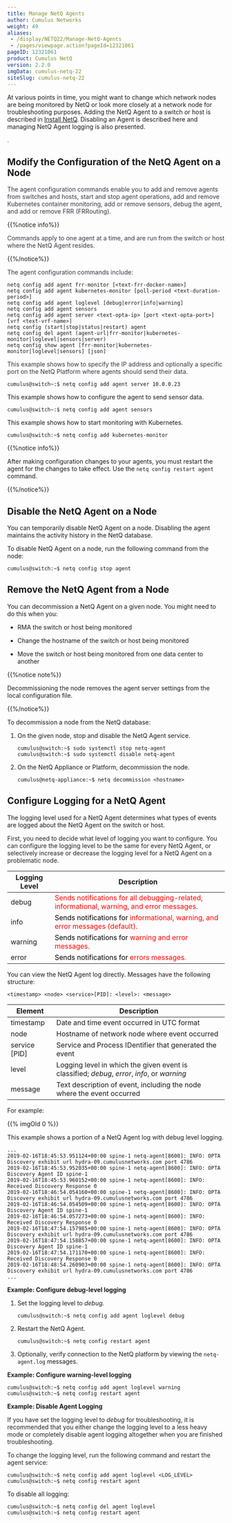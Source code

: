 ```yaml
---
title: Manage NetQ Agents
author: Cumulus Networks
weight: 49
aliases:
 - /display/NETQ22/Manage-NetQ-Agents
 - /pages/viewpage.action?pageId=12321061
pageID: 12321061
product: Cumulus NetQ
version: 2.2.0
imgData: cumulus-netq-22
siteSlug: cumulus-netq-22
---
```

At various points in time, you might want to change which network nodes
are being monitored by NetQ or look more closely at a network node for
troubleshooting purposes. Adding the NetQ Agent to a switch or host is
described in [Install
NetQ](/version/cumulus-netq-22/Cumulus-NetQ-Deployment-Guide/Install-NetQ).
Disabling an Agent is described here and managing NetQ Agent logging is
also presented.

<span style="color: #36424a;"> . </span>

## <span>Modify the Configuration of the NetQ Agent on a Node</span>

<span style="color: #353744;"> The agent configuration commands enable
you to add and remove agents from switches and hosts, start and stop
agent operations, add and remove Kubernetes container monitoring, add or
remove sensors, debug the agent, and add or remove FRR (FRRouting).
</span> <span style="color: #353744;"> </span>

{{%notice info%}}

<span style="color: #353744;"> Commands apply to one agent at a time,
and are run from the switch or host where the NetQ Agent resides.
</span>

{{%/notice%}}

<span style="color: #353744;"> The agent configuration commands include:
</span>

    netq config add agent frr-monitor [<text-frr-docker-name>]
    netq config add agent kubernetes-monitor [poll-period <text-duration-period>]
    netq config add agent loglevel [debug|error|info|warning]
    netq config add agent sensors
    netq config add agent server <text-opta-ip> [port <text-opta-port>] [vrf <text-vrf-name>]
    netq config (start|stop|status|restart) agent
    netq config del agent (agent-url|frr-monitor|kubernetes-monitor|loglevel|sensors|server)
    netq config show agent [frr-monitor|kubernetes-monitor|loglevel|sensors] [json]

<span style="color: #353744;">  
This example shows how to specify the IP address and optionally a
specific port on the NetQ Platform where agents should send their data.
</span>

    cumulus@switch~:$ netq config add agent server 10.0.0.23

This example shows how to configure the agent to send sensor data.

    cumulus@switch~:$ netq config add agent sensors

This example shows how to start monitoring with Kubernetes.

    cumulus@switch:~$ netq config add kubernetes-monitor

{{%notice info%}}

After making configuration changes to your agents, you must restart the
agent for the changes to take effect. Use the `netq config restart
agent` command.

{{%/notice%}}

## <span>Disable the NetQ Agent on a Node</span>

You can temporarily disable NetQ Agent on a node. Disabling the agent
maintains the activity history in the NetQ database.

To disable NetQ Agent on a node, run the following command from the
node:

    cumulus@switch:~$ netq config stop agent

## <span>Remove the NetQ Agent from a Node</span>

You can decommission a NetQ Agent on a given node. You might need to do
this when you:

  - RMA the switch or host being monitored

  - Change the hostname of the switch or host being monitored

  - Move the switch or host being monitored from one data center to
    another

{{%notice note%}}

Decommissioning the node removes the agent server settings from the
local configuration file.

{{%/notice%}}

To decommission a node from the NetQ database:

1.  On the given node, stop and disable the NetQ Agent service.
    
        cumulus@switch:~$ sudo systemctl stop netq-agent 
        cumulus@switch:~$ sudo systemctl disable netq-agent

2.  On the NetQ Appliance or Platform, decommission the node.
    
        cumulus@netq-appliance:~$ netq decommission <hostname>

## <span id="src-12321061_ManageNetQAgents-AgentLog" class="confluence-anchor-link"></span><span>Configure Logging for a NetQ Agent</span>

The logging level used for a NetQ Agent determines what types of events
are logged about the NetQ Agent on the switch or host.

<span style="color: #222222;"> First, you need to decide what level of
logging you want to configure. You can configure the logging level to be
the same for every NetQ Agent, or selectively increase or decrease the
logging level for a NetQ Agent on a problematic node. </span>

| Logging Level | Description                                                                                                                                                 |
| ------------- | ----------------------------------------------------------------------------------------------------------------------------------------------------------- |
| debug         | <span style="color: #ff0000;"> Sends notifications for all debugging-related, informational, warning, and error messages. </span>                           |
| info          | <span style="color: #ff0000;"> <span style="color: #000000;"> Sends notifications for </span> informational, warning, and error messages (default). </span> |
| warning       | <span style="color: #ff0000;"> <span style="color: #000000;"> Sends notifications for </span> warning and error messages. </span>                           |
| error         | <span style="color: #ff0000;"> <span style="color: #000000;"> Sends notifications for </span> errors messages. </span>                                      |

You can view the NetQ Agent log directly. Messages have the following
structure:

`<timestamp> <node> <service>[PID]: <level>: <message>`

| Element         | Description                                                                                  |
| --------------- | -------------------------------------------------------------------------------------------- |
| timestamp       | Date and time event occurred in UTC format                                                   |
| node            | Hostname of network node where event occurred                                                |
| service \[PID\] | Service and Process IDentifier that generated the event                                      |
| level           | Logging level in which the given event is classified; *debug*, *error*, *info*, or *warning* |
| message         | Text description of event, including the node where the event occurred                       |

For example:

{{% imgOld 0 %}}

This example shows a portion of a NetQ Agent log with debug level
logging.

    ...
    2019-02-16T18:45:53.951124+00:00 spine-1 netq-agent[8600]: INFO: OPTA Discovery exhibit url hydra-09.cumulusnetworks.com port 4786
    2019-02-16T18:45:53.952035+00:00 spine-1 netq-agent[8600]: INFO: OPTA Discovery Agent ID spine-1
    2019-02-16T18:45:53.960152+00:00 spine-1 netq-agent[8600]: INFO: Received Discovery Response 0
    2019-02-16T18:46:54.054160+00:00 spine-1 netq-agent[8600]: INFO: OPTA Discovery exhibit url hydra-09.cumulusnetworks.com port 4786
    2019-02-16T18:46:54.054509+00:00 spine-1 netq-agent[8600]: INFO: OPTA Discovery Agent ID spine-1
    2019-02-16T18:46:54.057273+00:00 spine-1 netq-agent[8600]: INFO: Received Discovery Response 0
    2019-02-16T18:47:54.157985+00:00 spine-1 netq-agent[8600]: INFO: OPTA Discovery exhibit url hydra-09.cumulusnetworks.com port 4786
    2019-02-16T18:47:54.158857+00:00 spine-1 netq-agent[8600]: INFO: OPTA Discovery Agent ID spine-1
    2019-02-16T18:47:54.171170+00:00 spine-1 netq-agent[8600]: INFO: Received Discovery Response 0
    2019-02-16T18:48:54.260903+00:00 spine-1 netq-agent[8600]: INFO: OPTA Discovery exhibit url hydra-09.cumulusnetworks.com port 4786
    ...

**Example: Configure debug-level logging**

1.  Set the logging level to *debug.*
    
        cumulus@switch:~$ netq config add agent loglevel debug

2.  Restart the NetQ Agent.
    
        cumulus@switch:~$ netq config restart agent

3.  Optionally, verify connection to the NetQ platform by viewing the
    `netq-agent.log` messages.

<span style="color: #222222;"> **Example: Configure warning-level
logging** </span>

    cumulus@switch:~$ netq config add agent loglevel warning 
    cumulus@switch:~$ netq config restart agent 

**Example: Disable Agent Logging**

<span style="color: #222222;"> If you have set the logging level to
*debug* for troubleshooting, it is recommended that you either change
the logging level to a less heavy mode or completely disable agent
logging altogether when you are finished troubleshooting. </span>

<span style="color: #222222;"> To change the logging level, run the
following command and restart the agent service: </span>

    cumulus@switch:~$ netq config add agent loglevel <LOG_LEVEL> 
    cumulus@switch:~$ netq config restart agent

To disable all logging:

    cumulus@switch:~$ netq config del agent loglevel 
    cumulus@switch:~$ netq config restart agent

`  `

<article id="html-search-results" class="ht-content" style="display: none;">

</article>

<footer id="ht-footer">

</footer>

